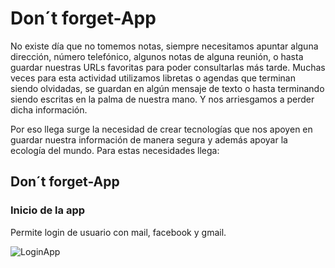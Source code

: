 # Don´t forget-App

No existe día que no tomemos notas, siempre necesitamos apuntar alguna dirección, número telefónico, algunos notas de alguna reunión, o hasta guardar nuestras URLs favoritas para  poder consultarlas más tarde. Muchas veces para esta actividad utilizamos libretas o agendas que terminan siendo olvidadas, se guardan en algún mensaje de texto o hasta terminando siendo escritas en la palma de nuestra mano. Y nos arriesgamos a perder dicha información. 

Por eso llega surge la necesidad de crear tecnologías que nos apoyen en guardar nuestra información de manera segura y además apoyar la ecología del mundo. Para estas necesidades llega:

## Don´t forget-App

### Inicio de la app
Permite login de usuario con mail, facebook y gmail.

![LoginApp](url "https://i.ibb.co/bPGSFhZ/Captura-de-pantalla-de-2019-09-18-20-15-08.png")


